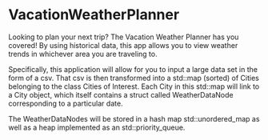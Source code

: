 # VacationWeatherPlanner
Looking to plan your next trip? The Vacation Weather Planner has you covered! By using historical data, this app allows you to view weather trends in whichever area you are traveling to.

Specifically, this application will allow for you to input a large data set in the form of a csv. That csv is then transformed into a std::map (sorted) of Cities belonging to the class Cities of Interest. Each City in this std::map will link to a City object, which itself contains a struct called WeatherDataNode corresponding to a particular date. 

The WeatherDataNodes will be stored in a hash map std::unordered_map as well as a heap implemented as an std::priority_queue.
